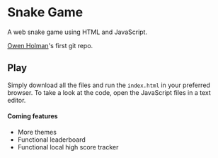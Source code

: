 # Snake Game
A web snake game using HTML and JavaScript.

[Owen Holman](https://owenholman.com/)'s first git repo.

## Play
Simply download all the files and run the `index.html` in your preferred browser.
To take a look at the code, open the JavaScript files in a text editor.

#### Coming features
* More themes
* Functional leaderboard
* Functional local high score tracker